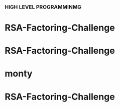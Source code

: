 ### HIGH LEVEL PROGRAMMINMG

# RSA-Factoring-Challenge
# RSA-Factoring-Challenge
# monty
# RSA-Factoring-Challenge
